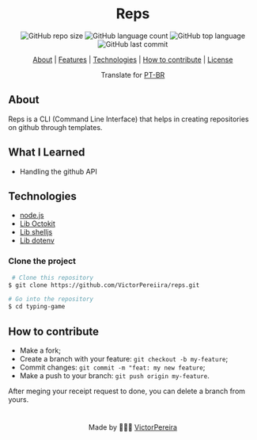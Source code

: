 

<h1 align = "center">Reps</h1>

<div align="center">  
   <img alt="GitHub repo size" src="https://img.shields.io/github/repo-size/victorpereiira/reps">
   <img alt="GitHub language count" src="https://img.shields.io/github/languages/count/victorpereiira/reps">
   <img alt="GitHub top language" src="https://img.shields.io/github/languages/top/victorpereiira/reps">
   <img alt="GitHub last commit" src="https://img.shields.io/github/last-commit/victorpereiira/reps">
</div>

<p align = "center">
    <a href="#about">About</a>   |
    <a href="#features">Features</a>   |
    <a href="#technologies">Technologies</a>   |
<!--     <a href="#layout">Layout</a>   | -->
<!--     <a href="#howToUse">How to use</a>   | -->
    <a href="#howToContribute">How to contribute</a>   |
    <a href="#license">License</a> 
</p>

<!-- <p align = "center"><img height = '400' src = "https://user-images.githubusercontent.com/64560823/127571876-967811e4-8686-45b2-8140-f35f76dbc58e.gif")
><p>   -->

<div align="center">
    Translate for 
    <a href="readme_pt_br.md">PT-BR</a> 
</div>

## About
Reps is a CLI (Command Line Interface) that helps in creating repositories on github through templates. 

## What I Learned
- Handling the github API

  
## Technologies
- [node.js](https://developer.mozilla.org/pt-BR/docs/Web/JavaScript)
- [Lib Octokit](https://docs.github.com/en/rest/reference/repos#create-a-repository-for-the-authenticated-user)
- [Lib shelljs](https://github.com/shelljs/shelljs)
- [Lib dotenv](https://www.npmjs.com/package/dotenv)

### Clone the project

```bash
 # Clone this repository
$ git clone https://github.com/VictorPereiira/reps.git

# Go into the repository
$ cd typing-game
```

<h2 id="howToContribute">How to contribute</h2>

- Make a fork;
- Create a branch with your feature: `git checkout -b my-feature`;
- Commit changes: `git commit -m "feat: my new feature`;
- Make a push to your branch: `git push origin my-feature`.
  
<p>After meging your receipt request to done, you can delete a branch from yours.</p>

<!-- ## License -->
<!-- This project is under the MIT license. See the 
<a href = "https://github.com/VictorPereiira/typing-game/blob/master/LICENSE">LICENSE</a> 
for details. -->

#
<p align = "center">
    Made by 👨🏾‍💻 
    <a href="https://www.linkedin.com/in/victorpereiira/">VictorPereira</a>
</p>
